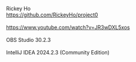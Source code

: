 <ti>Rickey Ho</ti>
<br>https://github.com/RickeyHo/project0</br>
<br>https://www.youtube.com/watch?v=JR3wDXL5xos</br>
<br>OBS Studio 30.2.3</br>
<br>IntelliJ IDEA 2024.2.3 (Community Edition)</br>
